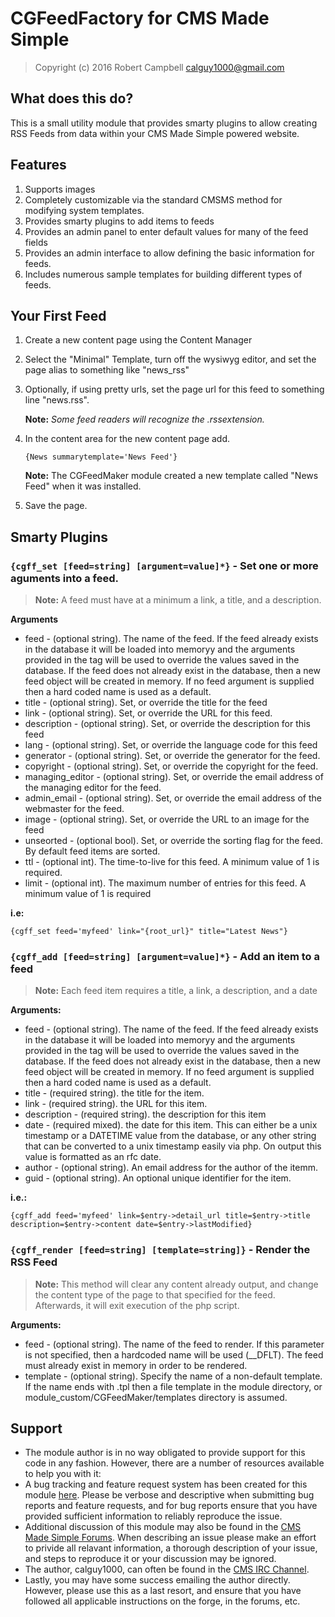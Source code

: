 CGFeedFactory for CMS Made Simple
=================================

> Copyright (c) 2016 Robert Campbell <calguy1000@gmail.com>

What does this do?
------------------
This is a small utility module that provides smarty plugins to allow creating RSS Feeds from data within your CMS Made Simple powered website.

Features
--------
1. Supports images
2. Completely customizable via the standard CMSMS method for modifying system templates.
3. Provides smarty plugins to add items to feeds
4. Provides an admin panel to enter default values for many of the feed fields
5. Provides an admin interface to allow defining the basic information for feeds.
6. Includes numerous sample templates for building different types of feeds.

Your First Feed
---------------
1. Create a new content page using the Content Manager
2. Select the "Minimal" Template, turn off the wysiwyg editor, and set the page alias to something like "news_rss"
3. Optionally, if using pretty urls, set the page url for this feed to something line "news.rss".

    **Note:** _Some feed readers will recognize the .rssextension._

4. In the content area for the new content page add.

    `{News summarytemplate='News Feed'}`

    **Note:** The CGFeedMaker module created a new template called "News Feed" when it was installed.
5. Save the page.

Smarty Plugins
--------------
### ```{cgff_set [feed=string] [argument=value]*}``` - Set one or more aguments into a feed.

> **Note:** A feed must have at a minimum a link, a title, and a description.

**Arguments**
* feed - (optional string).  The name of the feed.  If the feed already exists in the database it will be loaded into memoryy and the arguments provided in the tag will be used to override the values saved in the database.  If the feed does not already exist in the database, then a new feed object will be created in memory.  If no feed argument is supplied then a hard coded name is used as a default.
* title - (optional string).  Set, or override the title for the feed
* link - (optional string).  Set, or override the URL for this feed.
* description - (optional string).  Set, or override the description for this feed
* lang - (optional string).  Set, or override the language code for this feed
* generator - (optional string).  Set, or override the generator for the feed.
* copyright - (optional string).  Set, or override the copyright for the feed.
* managing_editor - (optional string).  Set, or override the email address of the managing editor for the feed.
* admin_email - (optional string).  Set, or override the email address of the webmaster for the feed.
* image - (optional string).  Set, or override the URL to an image for the feed
* unseorted - (optional bool).  Set, or override the sorting flag for the feed.  By default feed items are sorted.
* ttl - (optional int).  The time-to-live for this feed.  A minimum value of 1 is required.
* limit - (optional int).  The maximum number of entries for this feed.  A minimum value of 1 is required

**i.e:**

    {cgff_set feed='myfeed' link="{root_url}" title="Latest News"}

### ```{cgff_add [feed=string] [argument=value]*}``` - Add an item to a feed
> **Note:** Each feed item requires a title, a link, a description, and a date

**Arguments:**
* feed - (optional string).  The name of the feed.  If the feed already exists in the database it will be loaded into memoryy and the arguments provided in the tag will be used to override the values saved in the database.  If the feed does not already exist in the database, then a new feed object will be created in memory.  If no feed argument is supplied then a hard coded name is used as a default.
* title - (required string).  the title for the item.
* link - (required string).  the URL for this item.
* description - (required string).  the description for this item
* date - (required mixed).  the date for this item.  This can either be a unix timestamp or a DATETIME value from the database, or any other string that can be converted to a unix timestamp easily via php.  On output this value is formatted as an rfc date.
* author - (optional string).  An email address for the author of the itemm.
* guid - (optional string).  An optional unique identifier for the item.

**i.e.:**
```
{cgff_add feed='myfeed' link=$entry->detail_url title=$entry->title description=$entry->content date=$entry->lastModified}
```

### `{cgff_render [feed=string] [template=string]}` - Render the RSS Feed
> **Note:** This method will clear any content already output, and change the content type of the page to that specified for the feed.  Afterwards, it will exit execution of the php script.

**Arguments:**
* feed - (optional string).  The name of the feed to render.   If this parameter is not specified, then a hardcoded name will be used (__DFLT).  The feed must already exist in memory in order to be rendered.
* template - (optional string).  Specify the name of a non-default template.  If the name ends with .tpl then a file template in the module directory, or module_custom/CGFeedMaker/templates directory is assumed.

Support
-------
* The module author is in no way obligated to provide support for this code in any fashion.  However, there are a number of resources available to help you with it:
* A bug tracking and feature request system has been created for this module <a href="http://dev.cmsmadesimple.org/projects/cgextensions">here</a>.  Please be verbose and descriptive when submitting bug reports and feature requests, and for bug reports ensure that you have provided sufficient information to reliably reproduce the issue.
* Additional discussion of this module may also be found in the <a href="http://forum.cmsmadesimple.org">CMS Made Simple Forums</a>.  When describing an issue please make an effort to privide all relavant information, a thorough description of your issue, and steps to reproduce it or your discussion may be ignored.
* The author, calguy1000, can often be found in the <a href="irc://irc.freenode.net/#cms">CMS IRC Channel</a>.
* Lastly, you may have some success emailing the author directly.  However, please use this as a last resort, and ensure that you have followed all applicable instructions on the forge, in the forums, etc.
